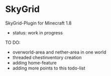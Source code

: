 # SkyGrid

SkyGrid-Plugin for Minecraft 1.8

 - status: work in progress


TO DO:
 - overworld-area and nether-area in one world
 - threaded chestinventory creation
 - adding home-feature
 - adding more points to this todo-list
